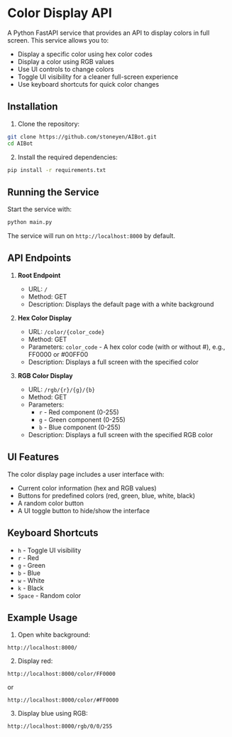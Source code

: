 # Color Display API

A Python FastAPI service that provides an API to display colors in full screen. This service allows you to:

- Display a specific color using hex color codes
- Display a color using RGB values
- Use UI controls to change colors
- Toggle UI visibility for a cleaner full-screen experience
- Use keyboard shortcuts for quick color changes

## Installation

1. Clone the repository:
```bash
git clone https://github.com/stoneyen/AIBot.git
cd AIBot
```

2. Install the required dependencies:
```bash
pip install -r requirements.txt
```

## Running the Service

Start the service with:
```bash
python main.py
```

The service will run on `http://localhost:8000` by default.

## API Endpoints

1. **Root Endpoint**
   - URL: `/`
   - Method: GET
   - Description: Displays the default page with a white background

2. **Hex Color Display**
   - URL: `/color/{color_code}`
   - Method: GET
   - Parameters: `color_code` - A hex color code (with or without #), e.g., FF0000 or #00FF00
   - Description: Displays a full screen with the specified color

3. **RGB Color Display**
   - URL: `/rgb/{r}/{g}/{b}`
   - Method: GET
   - Parameters: 
     - `r` - Red component (0-255)
     - `g` - Green component (0-255)
     - `b` - Blue component (0-255)
   - Description: Displays a full screen with the specified RGB color

## UI Features

The color display page includes a user interface with:

- Current color information (hex and RGB values)
- Buttons for predefined colors (red, green, blue, white, black)
- A random color button
- A UI toggle button to hide/show the interface

## Keyboard Shortcuts

- `h` - Toggle UI visibility
- `r` - Red
- `g` - Green
- `b` - Blue
- `w` - White
- `k` - Black
- `Space` - Random color

## Example Usage

1. Open white background:
```
http://localhost:8000/
```

2. Display red:
```
http://localhost:8000/color/FF0000
```
or
```
http://localhost:8000/color/#FF0000
```

3. Display blue using RGB:
```
http://localhost:8000/rgb/0/0/255

